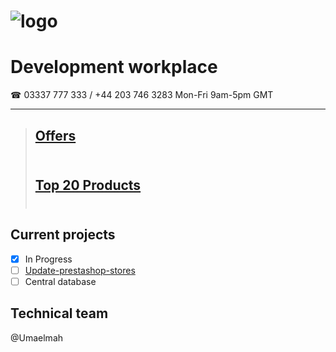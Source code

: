 # ![logo](https://goodhealthnaturally.com/img/logo-1637795175.jpg)<br>
# Development workplace<br>
☎ 03337 777 333 / +44 203 746 3283  Mon-Fri 9am-5pm GMT<br><hr>
> ## [Offers](https://goodhealthnaturally.com/223-offers)<br><br>
> ## [Top 20 Products](https://goodhealthnaturally.com/215-top-20-products)<br><br>
## Current projects
- [x] In Progress
- [ ] [Update-prestashop-stores](https://github.com/good-health-naturally-workplace/Update-prestashop-stores)
- [ ] Central database
## Technical team
@Umaelmah

